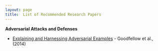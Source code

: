```yaml
---
layout: page
title:  List of Recommended Research Papers
---
```


**Adversarial Attacks and Defenses**
- [Explaining and Harnessing Adversarial Examples](https://arxiv.org/pdf/1412.6572.pdf) - Goodfellow et al., (2014)

